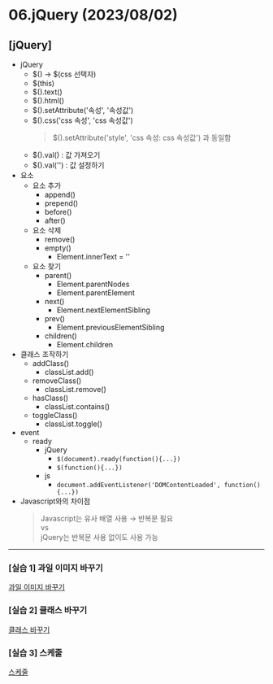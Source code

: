 # 06.jQuery (2023/08/02)

## [jQuery]

- jQuery
  - \$() → $(css 선택자)
  - $(this)
  - $().text()
  - $().html()
  - $().setAttribute('속성', '속성값')
  - $().css('css 속성', 'css 속성값') <br>
    > $().setAttribute('style', 'css 속성: css 속성값') 과 동일함
  - $().val() : 값 가져오기
  - $().val('') : 값 설정하기
- 요소
  - 요소 추가
    - append()
    - prepend()
    - before()
    - after()
  - 요소 삭제
    - remove()
    - empty()
      - Element.innerText = ''
  - 요소 찾기
    - parent()
      - Element.parentNodes
      - Element.parentElement
    - next()
      - Element.nextElementSibling
    - prev()
      - Element.previousElementSibling
    - children()
      - Element.children
- 클래스 조작하기
  - addClass()
    - classList.add()
  - removeClass()
    - classList.remove()
  - hasClass()
    - classList.contains()
  - toggleClass()
    - classList.toggle()
- event
  - ready
    - jQuery
      - ```$(document).ready(function(){...})```
      - ```$(function(){...})```
    - js
      - ```document.addEventListener('DOMContentLoaded', function(){...})```
- Javascript와의 차이점
  > Javascript는 유사 배열 사용 → 반복문 필요 <br>
  vs <br>
  jQuery는 반복문 사용 없이도 사용 가능
---

  ### \[실습 1] 과일 이미지 바꾸기

[과일 이미지 바꾸기](./videos/change-fruit.mp4)

  ### \[실습 2] 클래스 바꾸기

[클래스 바꾸기](./videos/change-class.mp4)

  ### \[실습 3] 스케줄

[스케줄](./videos/schedule.mp4)